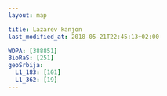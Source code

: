 ```yaml
---
layout: map

title: Lazarev kanjon
last_modified_at: 2018-05-21T22:45:13+02:00

WDPA: [388851]
BioRaS: [251]
geoSrbija:
  L1_183: [101]
  L1_362: [19]
---
```

